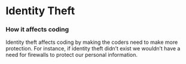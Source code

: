 <!DOCTYPE html>
<head>
<h1>Identity Theft</h1>
</head>
<body>

<h3></h3>
<p></p>

<h3></h3>
<p></p>

<h3></h3>
<p></p>

<h3>How it affects coding</h3>
<p>Identity theft affects coding by making the coders need to make more protection.
 For instance, if identity theft didn’t exist we wouldn’t have a need for firewalls to protect
  our personal information.</p>

<h3></h3>
<p></p>

<h3></h3>
<p></p>

<h3></h3>
<p></p>


</body>